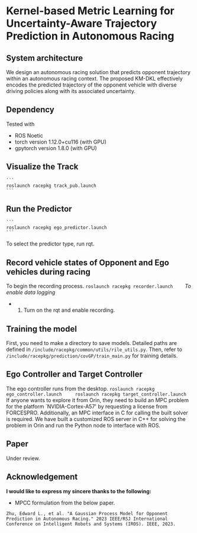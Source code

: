 # Kernel-based Metric Learning for Uncertainty-Aware Trajectory Prediction in Autonomous Racing

## System architecture

We design an autonomous racing solution that predicts opponent trajectory within an autonomous racing context. The proposed KM-DKL effectively encodes the predicted trajectory of the opponent vehicle with diverse driving policies along with its associated uncertainty.

## Dependency
Tested with 
- ROS Noetic
- torch version 1.12.0+cu116  (with GPU)
- gpytorch version 1.8.0 (with GPU)


## Visualize the Track 
    ```
    roslaunch racepkg track_pub.launch    
    ```
## Run the Predictor
    ```
    roslaunch racepkg ego_predictor.launch    
    ```
To select the predictor type, run rqt. 

## Record vehicle states of Opponent and Ego vehicles during racing
To begin the recording process.
    ```
    roslaunch racepkg recorder.launch    
    ```
*To enable data logging*
- 1. Turn on the rqt and enable recording.

## Training the model 
First, you need to make a directory to save models. Detailed paths are defined in `/include/racepkg/common/utils/rile_utils.py`.
Then, refer to `/include/racepkg/prediction/covGP/train_main.py` for training details.

## Ego Controller and Target Controller
The ego controller runs from the desktop. 
    ```
    roslaunch racepkg ego_controller.launch    
    roslaunch racepkg target_controller.launch    
    ```
If anyone wants to explore it from Orin, they need to build an MPC problem for the platform `NVIDIA-Cortex-A57' by requesting a license from FORCESPRO. 
Additionally, an MPC interface in C for calling the built solver is required. We have built a customized ROS server in C++ for solving the problem in Orin and run the Python node to interface with ROS. 


## Paper 
Under review. 


## Acknowledgement
 **I would like to express my sincere thanks to the following:**

- MPCC formulation from the below paper.     
```
Zhu, Edward L., et al. "A Gaussian Process Model for Opponent Prediction in Autonomous Racing." 2023 IEEE/RSJ International Conference on Intelligent Robots and Systems (IROS). IEEE, 2023.
```